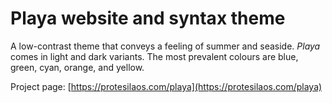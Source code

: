 # Playa website and syntax theme

A low-contrast theme that conveys a feeling of summer and seaside. *Playa* comes in light and dark variants. The most prevalent colours are blue, green, cyan, orange, and yellow.

Project page: [https://protesilaos.com/playa](https://protesilaos.com/playa)
